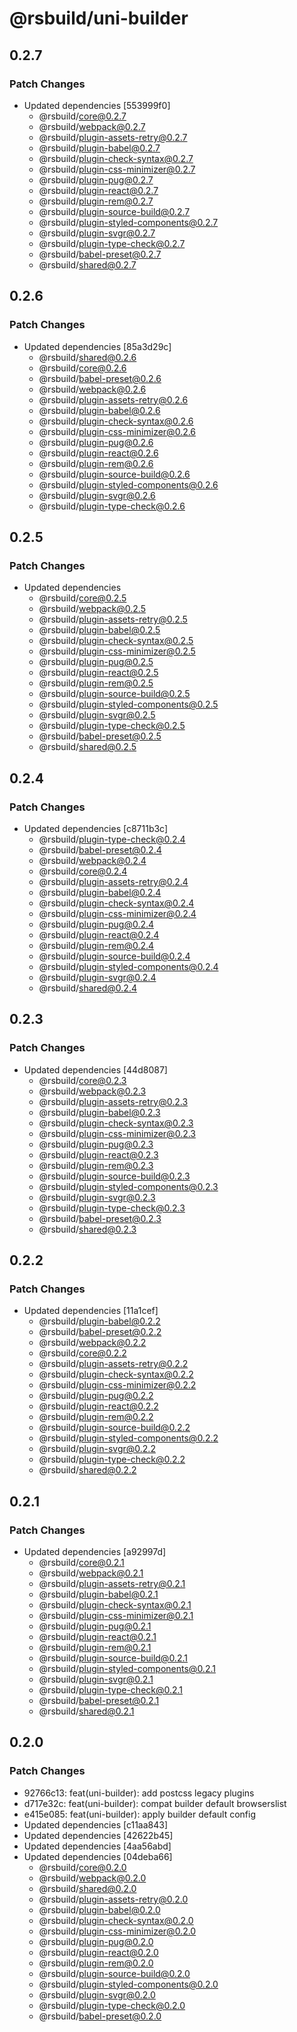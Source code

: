 # @rsbuild/uni-builder

## 0.2.7

### Patch Changes

- Updated dependencies [553999f0]
  - @rsbuild/core@0.2.7
  - @rsbuild/webpack@0.2.7
  - @rsbuild/plugin-assets-retry@0.2.7
  - @rsbuild/plugin-babel@0.2.7
  - @rsbuild/plugin-check-syntax@0.2.7
  - @rsbuild/plugin-css-minimizer@0.2.7
  - @rsbuild/plugin-pug@0.2.7
  - @rsbuild/plugin-react@0.2.7
  - @rsbuild/plugin-rem@0.2.7
  - @rsbuild/plugin-source-build@0.2.7
  - @rsbuild/plugin-styled-components@0.2.7
  - @rsbuild/plugin-svgr@0.2.7
  - @rsbuild/plugin-type-check@0.2.7
  - @rsbuild/babel-preset@0.2.7
  - @rsbuild/shared@0.2.7

## 0.2.6

### Patch Changes

- Updated dependencies [85a3d29c]
  - @rsbuild/shared@0.2.6
  - @rsbuild/core@0.2.6
  - @rsbuild/babel-preset@0.2.6
  - @rsbuild/webpack@0.2.6
  - @rsbuild/plugin-assets-retry@0.2.6
  - @rsbuild/plugin-babel@0.2.6
  - @rsbuild/plugin-check-syntax@0.2.6
  - @rsbuild/plugin-css-minimizer@0.2.6
  - @rsbuild/plugin-pug@0.2.6
  - @rsbuild/plugin-react@0.2.6
  - @rsbuild/plugin-rem@0.2.6
  - @rsbuild/plugin-source-build@0.2.6
  - @rsbuild/plugin-styled-components@0.2.6
  - @rsbuild/plugin-svgr@0.2.6
  - @rsbuild/plugin-type-check@0.2.6

## 0.2.5

### Patch Changes

- Updated dependencies
  - @rsbuild/core@0.2.5
  - @rsbuild/webpack@0.2.5
  - @rsbuild/plugin-assets-retry@0.2.5
  - @rsbuild/plugin-babel@0.2.5
  - @rsbuild/plugin-check-syntax@0.2.5
  - @rsbuild/plugin-css-minimizer@0.2.5
  - @rsbuild/plugin-pug@0.2.5
  - @rsbuild/plugin-react@0.2.5
  - @rsbuild/plugin-rem@0.2.5
  - @rsbuild/plugin-source-build@0.2.5
  - @rsbuild/plugin-styled-components@0.2.5
  - @rsbuild/plugin-svgr@0.2.5
  - @rsbuild/plugin-type-check@0.2.5
  - @rsbuild/babel-preset@0.2.5
  - @rsbuild/shared@0.2.5

## 0.2.4

### Patch Changes

- Updated dependencies [c8711b3c]
  - @rsbuild/plugin-type-check@0.2.4
  - @rsbuild/babel-preset@0.2.4
  - @rsbuild/webpack@0.2.4
  - @rsbuild/core@0.2.4
  - @rsbuild/plugin-assets-retry@0.2.4
  - @rsbuild/plugin-babel@0.2.4
  - @rsbuild/plugin-check-syntax@0.2.4
  - @rsbuild/plugin-css-minimizer@0.2.4
  - @rsbuild/plugin-pug@0.2.4
  - @rsbuild/plugin-react@0.2.4
  - @rsbuild/plugin-rem@0.2.4
  - @rsbuild/plugin-source-build@0.2.4
  - @rsbuild/plugin-styled-components@0.2.4
  - @rsbuild/plugin-svgr@0.2.4
  - @rsbuild/shared@0.2.4

## 0.2.3

### Patch Changes

- Updated dependencies [44d8087]
  - @rsbuild/core@0.2.3
  - @rsbuild/webpack@0.2.3
  - @rsbuild/plugin-assets-retry@0.2.3
  - @rsbuild/plugin-babel@0.2.3
  - @rsbuild/plugin-check-syntax@0.2.3
  - @rsbuild/plugin-css-minimizer@0.2.3
  - @rsbuild/plugin-pug@0.2.3
  - @rsbuild/plugin-react@0.2.3
  - @rsbuild/plugin-rem@0.2.3
  - @rsbuild/plugin-source-build@0.2.3
  - @rsbuild/plugin-styled-components@0.2.3
  - @rsbuild/plugin-svgr@0.2.3
  - @rsbuild/plugin-type-check@0.2.3
  - @rsbuild/babel-preset@0.2.3
  - @rsbuild/shared@0.2.3

## 0.2.2

### Patch Changes

- Updated dependencies [11a1cef]
  - @rsbuild/plugin-babel@0.2.2
  - @rsbuild/babel-preset@0.2.2
  - @rsbuild/webpack@0.2.2
  - @rsbuild/core@0.2.2
  - @rsbuild/plugin-assets-retry@0.2.2
  - @rsbuild/plugin-check-syntax@0.2.2
  - @rsbuild/plugin-css-minimizer@0.2.2
  - @rsbuild/plugin-pug@0.2.2
  - @rsbuild/plugin-react@0.2.2
  - @rsbuild/plugin-rem@0.2.2
  - @rsbuild/plugin-source-build@0.2.2
  - @rsbuild/plugin-styled-components@0.2.2
  - @rsbuild/plugin-svgr@0.2.2
  - @rsbuild/plugin-type-check@0.2.2
  - @rsbuild/shared@0.2.2

## 0.2.1

### Patch Changes

- Updated dependencies [a92997d]
  - @rsbuild/core@0.2.1
  - @rsbuild/webpack@0.2.1
  - @rsbuild/plugin-assets-retry@0.2.1
  - @rsbuild/plugin-babel@0.2.1
  - @rsbuild/plugin-check-syntax@0.2.1
  - @rsbuild/plugin-css-minimizer@0.2.1
  - @rsbuild/plugin-pug@0.2.1
  - @rsbuild/plugin-react@0.2.1
  - @rsbuild/plugin-rem@0.2.1
  - @rsbuild/plugin-source-build@0.2.1
  - @rsbuild/plugin-styled-components@0.2.1
  - @rsbuild/plugin-svgr@0.2.1
  - @rsbuild/plugin-type-check@0.2.1
  - @rsbuild/babel-preset@0.2.1
  - @rsbuild/shared@0.2.1

## 0.2.0

### Patch Changes

- 92766c13: feat(uni-builder): add postcss legacy plugins
- d717e32c: feat(uni-builder): compat builder default browserslist
- e415e085: feat(uni-builder): apply builder default config
- Updated dependencies [c11aa843]
- Updated dependencies [42622b45]
- Updated dependencies [4aa56abd]
- Updated dependencies [04deba66]
  - @rsbuild/core@0.2.0
  - @rsbuild/webpack@0.2.0
  - @rsbuild/shared@0.2.0
  - @rsbuild/plugin-assets-retry@0.2.0
  - @rsbuild/plugin-babel@0.2.0
  - @rsbuild/plugin-check-syntax@0.2.0
  - @rsbuild/plugin-css-minimizer@0.2.0
  - @rsbuild/plugin-pug@0.2.0
  - @rsbuild/plugin-react@0.2.0
  - @rsbuild/plugin-rem@0.2.0
  - @rsbuild/plugin-source-build@0.2.0
  - @rsbuild/plugin-styled-components@0.2.0
  - @rsbuild/plugin-svgr@0.2.0
  - @rsbuild/plugin-type-check@0.2.0
  - @rsbuild/babel-preset@0.2.0
